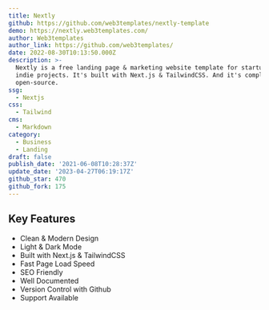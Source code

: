```yaml
---
title: Nextly
github: https://github.com/web3templates/nextly-template
demo: https://nextly.web3templates.com/
author: Web3templates
author_link: https://github.com/web3templates/
date: 2022-08-30T10:13:50.000Z
description: >-
  Nextly is a free landing page & marketing website template for startups and
  indie projects. It's built with Next.js & TailwindCSS. And it's completely
  open-source.
ssg:
  - Nextjs
css:
  - Tailwind
cms:
  - Markdown
category:
  - Business
  - Landing
draft: false
publish_date: '2021-06-08T10:28:37Z'
update_date: '2023-04-27T06:19:17Z'
github_star: 470
github_fork: 175
---
```


## Key Features

- Clean & Modern Design
- Light & Dark Mode
- Built with Next.js & TailwindCSS
- Fast Page Load Speed
- SEO Friendly
- Well Documented
- Version Control with Github
- Support Available
